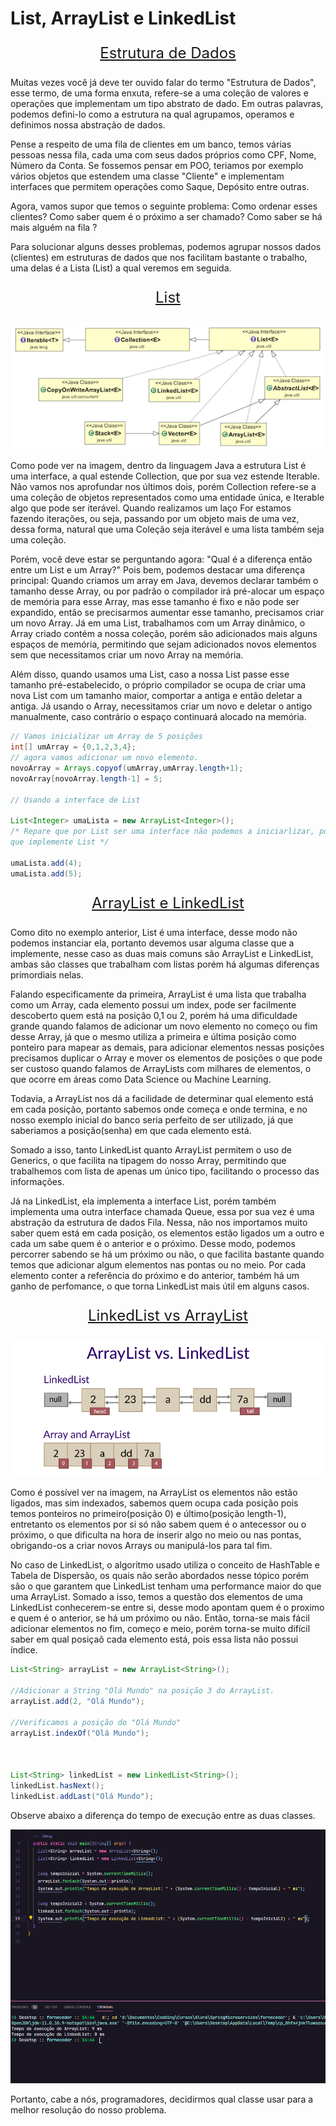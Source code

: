 # List, ArrayList e LinkedList

<p align="center" style="font-size: 1.5rem;"><u>Estrutura de Dados</u></p>

Muitas vezes você já deve ter ouvido falar do termo "Estrutura de Dados", esse termo, de uma forma enxuta, refere-se a uma coleção de valores e operações que implementam um tipo abstrato de dado. Em outras palavras, podemos defini-lo como a estrutura na qual agrupamos, operamos e definimos nossa abstração de dados.

Pense a respeito de uma fila de clientes em um banco, temos várias pessoas nessa fila, cada uma com seus dados próprios como CPF, Nome, Número da Conta. Se fossemos pensar em POO, teriamos por exemplo vários objetos que estendem uma classe "Cliente" e implementam interfaces que permitem operações como Saque, Depósito entre outras.

Agora, vamos supor que temos o seguinte problema: Como ordenar esses clientes? Como saber quem é o próximo a ser chamado? Como saber se há mais alguém na fila ?

Para solucionar alguns desses problemas, podemos agrupar nossos dados (clientes) em estruturas de dados que nos facilitam bastante o trabalho, uma delas é a Lista (List) a qual veremos em seguida.

<p align="center" style="font-size: 1.5rem;"><u>List</u></p>

![List and inferfaces by JournalDev](../img/java-list-class-diagram.png)

Como pode ver na imagem, dentro da linguagem Java a estrutura List é uma interface, a qual estende Collection, que por sua vez estende Iterable. Não vamos nos aprofundar nos últimos dois, porém Collection refere-se a uma coleção de objetos representados como uma entidade única, e Iterable algo que pode ser iterável. Quando realizamos um laço For estamos fazendo iterações, ou seja, passando por um objeto mais de uma vez, dessa forma, natural que uma Coleção seja iterável e uma lista também seja uma coleção.

Porém, você deve estar se perguntando agora: "Qual é a diferença então entre um List e um Array?" Pois bem, podemos destacar uma diferença principal: Quando criamos um array em Java, devemos declarar também o tamanho desse Array, ou por padrão o compilador irá pré-alocar um espaço de memória para esse Array, mas esse tamanho é fixo e não pode ser expandido, então se precisarmos aumentar esse tamanho, precisamos criar um novo Array. Já em uma List, trabalhamos com um Array dinâmico, o Array criado contém a nossa coleção, porém são adicionados mais alguns espaços de memória, permitindo que sejam adicionados novos elementos sem que necessitamos criar um novo Array na memória.

Além disso, quando usamos uma List, caso a nossa List passe esse tamanho pré-estabelecido, o próprio compilador se ocupa de criar uma nova List com um tamanho maior, comportar a antiga e então deletar a antiga. Já usando o Array, necessitamos criar um novo e deletar o antigo manualmente, caso contrário o espaço continuará alocado na memória.

```java
// Vamos inicializar um Array de 5 posições
int[] umArray = {0,1,2,3,4};
// agora vamos adicionar um novo elemento.
novoArray = Arrays.copyof(umArray,umArray.length+1);
novoArray[novoArray.length-1] = 5;

// Usando a interface de List

List<Integer> umaLista = new ArrayList<Integer>();
/* Repare que por List ser uma interface não podemos a iniciarlizar, portanto devemos usar alguma classe
que implemente List */

umaLista.add(4);
umaLista.add(5);

```

<p align="center" style="font-size: 1.5rem;"><u>ArrayList e LinkedList</u></p>

Como dito no exemplo anterior, List é uma interface, desse modo não podemos instanciar ela, portanto devemos usar alguma classe que a implemente, nesse caso as duas mais comuns são ArrayList e LinkedList, ambas são classes que trabalham com listas porém há algumas diferenças primordiais nelas.

Falando especificamente da primeira, ArrayList é uma lista que trabalha como um Array, cada elemento possui um index, pode ser facilmente descoberto quem está na posição 0,1 ou 2, porém há uma dificuldade grande quando falamos de adicionar um novo elemento no começo ou fim desse Array, já que o mesmo utiliza a primeira e última posição como ponteiro para mapear as demais, para adicionar elementos nessas posições precisamos duplicar o Array e mover os elementos de posições o que pode ser custoso quando falamos de ArrayLists com milhares de elementos, o que ocorre em áreas como Data Science ou Machine Learning.

Todavia, a ArrayList nos dá a facilidade de determinar qual elemento está em cada posição, portanto sabemos onde começa e onde termina, e no nosso exemplo inicial do banco seria perfeito de ser utilizado, já que saberiamos a posição(senha) em que cada elemento está.

Somado a isso, tanto LinkedList quanto ArrayList permitem o uso de Generics, o que facilita na tipagem do nosso Array, permitindo que trabalhemos com lista de apenas um único tipo, facilitando o processo das informações.

Já na LinkedList, ela implementa a interface List, porém também implementa uma outra interface chamada Queue, essa por sua vez é uma abstração da estrutura de dados Fila. Nessa, não nos importamos muito saber quem está em cada posição, os elementos estão ligados um a outro e cada um sabe quem é o anterior e o próximo. Desse modo, podemos percorrer sabendo se há um próximo ou não, o que facilita bastante quando temos que adicionar algum elementos nas pontas ou no meio. Por cada elemento conter a referência do próximo e do anterior, também há um ganho de perfomance, o que torna LinkedList mais útil em alguns casos.

<p align="center" style="font-size: 1.5rem;"><u>LinkedList vs ArrayList</u></p>

![LinkedList vs ArrayList by CodeGym](../img/arraylist-vs-linkedlist-codegym.jpeg)

Como é possível ver na imagem, na ArrayList os elementos não estão ligados, mas sim indexados, sabemos quem ocupa cada posição pois temos ponteiros no primeiro(posição 0) e último(posição length-1), entretanto os elementos por si só não sabem quem é o antecessor ou o próximo, o que dificulta na hora de inserir algo no meio ou nas pontas, obrigando-os a criar novos Arrays ou manipulá-los para tal fim.

No caso de LinkedList, o algoritmo usado utiliza o conceito de HashTable e Tabela de Dispersão, os quais não serão abordados nesse tópico porém são o que garantem que LinkedList tenham uma performance maior do que uma ArrayList. Somado a isso, temos a questão dos elementos de uma LinkedList conhecerem-se entre si, desse modo apontam quem é o proximo e quem é o anterior, se há um próximo ou não. Então, torna-se mais fácil adicionar elementos no fim, começo e meio, porém torna-se muito difícil saber em qual posiçaõ cada elemento está, pois essa lista não possui índice.

```java
List<String> arrayList = new ArrayList<String>();

//Adicionar a String "Olá Mundo" na posição 3 do ArrayList.
arrayList.add(2, "Olá Mundo");

//Verificamos a posição do "Olá Mundo"
arrayList.indexOf("Olá Mundo");



List<String> linkedList = new LinkedList<String>();
linkedList.hasNext();
linkedList.addLast("Olá Mundo");


```

Observe abaixo a diferença do tempo de execução entre as duas classes.

![Tempo de execução](../img/teste-velocidade-arraylist-vs-linkedlist.png)

Portanto, cabe a nós, programadores, decidirmos qual classe usar para a melhor resolução do nosso problema.
